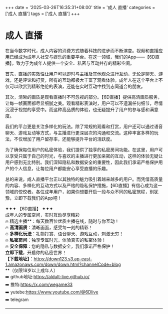 +++
date = '2025-03-26T16:35:31+08:00'
title = '成人 直播'
categories = ['成人 直播']
tags = ['成人 直播']
+++

# 成人 直播

在当今数字时代，成人内容的消费方式随着科技的进步而不断演变。视频和直播应用已经成为成年人社交与娱乐的重要平台。在这一领域，我们的App——【6D直播】，致力于为成年人提供一个安全、私密与互动并存的精彩空间。

首先，直播的实效性让用户可以即时与主播及其他观众进行互动，无论是聊天、游戏，还是评论和打赏，所有的互动都极大丰富了观看体验。成年人在这个平台上不仅可以欣赏到精彩绝伦的表演，还能在实时互动中找到志同道合的朋友。

其次，清晰的画质是观看直播时不可忽视的部分。【6D直播】提供高清画质服务，让每一帧画面都尽显细腻之美。观看精彩表演时，用户可以不遗漏任何细节，尽情沉浸于视觉的享受中。而这种高品质的体验，也无疑提升了用户的参与感和满意度。

我们的平台更是关注多样化的玩法。除了常规的观看和打赏，用户还可以通过语音聊天、游戏互动等方式，与主播进行更深层次的沟通和交流。这种丰富多样的玩法，不仅增加了用户留存率，还能够提升平台的活跃度。

为了确保每位用户的私密体验，我们提供了独享的私密房间功能。在这里，用户可以享受只属于自己的时光，与喜欢的主播进行更加亲密的互动，这样的体验无疑让用户感到无比特别。我们深知隐私和数据安全的重要性，因此我们承诺严格保护用户的个人信息，让每位用户都能安心享受直播的乐趣。

总的来说，成人直播平台正以其独特的魅力吸引着越来越多的用户。而凭借高质量的内容、多样化的互动方式以及严格的隐私保护措施，【6D直播】有信心成为这一领域的佼佼者。各位成年用户，如果你想要开启一段与众不同的私密旅程，别犹豫，立即下载我们的App吧！ 

✦✦✦ 【6D直播】 ✦✦✦  
成年人的专属空间，实时互动尽享精彩  
🔥 精选主播**：每天数百位优质主播在线，随时与你互动！  
🔥 **高清画质**：清晰画面，感受每一刻的精彩！  
🔥 **多样化玩法**：礼物打赏、语音聊天、游戏互动，刺激无穷！  
🔥 **私密房间**：独享专属时光，体验真实的私密体验！  
🔥 **安全保障**：您的隐私与数据安全，我们承诺严格保护！  
**立即下载**，开启你的私密世界！  
**【下载地址】**：https://down123.s3.ap-east-1.amazonaws.com/down/down.html?channelCode=blog  
**（仅限18岁以上成年人）  
➡️ github地址:https://aldult-live.github.io/  
➡️ 推特:https://x.com/wegame33  
➡️ yutebe:https://www.youtube.com/@6Dlive  
➡️ telegram

---

